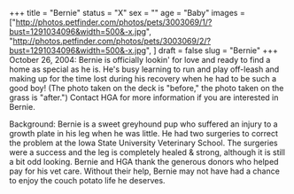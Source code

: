 +++
title = "Bernie"
status = "X"
sex = ""
age = "Baby"
images = ["http://photos.petfinder.com/photos/pets/3003069/1/?bust=1291034096&width=500&-x.jpg",
"http://photos.petfinder.com/photos/pets/3003069/2/?bust=1291034096&width=500&-x.jpg",
]
draft = false
slug = "Bernie"
+++
October 26, 2004:  Bernie is officially lookin' for love and ready to find a home as special as he is.   He's busy learning to run and play off-leash and making up for the time lost during his recovery when he had to be such a good boy!    (The photo taken on the deck is "before," the photo taken on the grass is "after.")   Contact HGA for more information if you are interested in Bernie.


Background:  Bernie is a sweet greyhound pup who suffered an injury to a growth plate in his leg when he was little.  He had two surgeries to correct the problem at the Iowa State University Veterinary School.  The surgeries were a success and the leg is completely healed & strong, although it is still a bit odd looking.  Bernie and HGA thank the generous donors who helped pay for his vet care.  Without their help, Bernie may not have had a chance to enjoy the couch potato life he deserves. 
